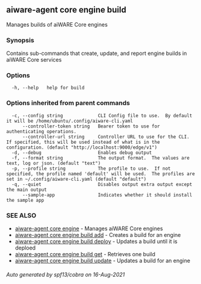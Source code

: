 ## aiware-agent core engine build

Manages builds of aiWARE Core engines

### Synopsis

Contains sub-commands that create, update, and report engine builds in aiWARE Core services

### Options

```
  -h, --help   help for build
```

### Options inherited from parent commands

```
  -c, --config string             CLI Config file to use.  By default it will be /home/ubuntu/.config/aiware-cli.yaml
      --controller-token string   Bearer token to use for authenticating operations.
      --controller-url string     Controller URL to use for the CLI.  If specified, this will be used instead of what is in the configuration. (default "http://localhost:9000/edge/v1")
  -d, --debug                     Enables debug output
  -f, --format string             The output format.  The values are text, log or json. (default "text")
  -p, --profile string            The profile to use.  If not specified, the profile named 'default' will be used.  The profiles are set in ~/.config/aiware-cli.yaml (default "default")
  -q, --quiet                     Disables output extra output except the main output
      --sample-app                Indicates whether it should install the sample app
```

### SEE ALSO

* [aiware-agent core engine](/cli/aiware-agent_core_engine.md)	 - Manages aiWARE Core engines
* [aiware-agent core engine build add](/cli/aiware-agent_core_engine_build_add.md)	 - Creates a build for an engine
* [aiware-agent core engine build deploy](/cli/aiware-agent_core_engine_build_deploy.md)	 - Updates a build until it is deploed
* [aiware-agent core engine build get](/cli/aiware-agent_core_engine_build_get.md)	 - Retrieves one build
* [aiware-agent core engine build update](/cli/aiware-agent_core_engine_build_update.md)	 - Updates a build for an engine

###### Auto generated by spf13/cobra on 16-Aug-2021
